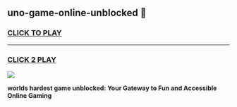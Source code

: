 
## uno-game-online-unblocked 👋
<h3>
<a href="https://premium.freeplayer.one?title=uno-game-online-unblocked&ref=14F">CLICK TO PLAY</a></h3>
<hr>

<h3>
<a href="https://premium.freeplayer.one?title=uno-game-online-unblocked&ref=14F">CLICK 2 PLAY</a>
  
</h3>

<a href="https://premium.freeplayer.one?title=uno-game-online-unblocked&ref=12F/"><img src="https://clearcache.store/games.png"></a>


**worlds hardest game unblocked: Your Gateway to Fun and Accessible Online Gaming**
